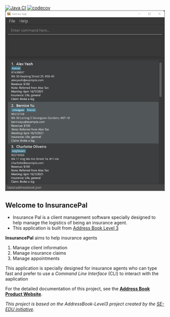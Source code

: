 [![Java CI](https://github.com/AY2122S1-CS2103T-T17-4/tp/actions/workflows/gradle.yml/badge.svg)](https://github.com/AY2122S1-CS2103T-T17-4/tp/actions/workflows/gradle.yml)
[![codecov](https://codecov.io/gh/AY2122S1-CS2103T-T17-4/tp/branch/master/graph/badge.svg?token=W8OO51MUAS)](https://codecov.io/gh/AY2122S1-CS2103T-T17-4/tp)
![Ui](docs/images/Ui.png)

## Welcome to InsurancePal
* Insurance Pal is a client management software specially designed to help manage the logistics of being an insurance agent.
* This application is built from [Address Book Level 3](https://github.com/nus-cs2103-AY2122S1/tp)

**InsurancePal** aims to help insurance agents
1. Manage client information
2. Manage insurance claims
3. Manage appointments

This application is specially designed for insurance agents who can type fast and prefer to use a 
*Command Line Interface* (CLI) to interact with the aaplication

For the detailed documentation of this project, see the **[Address Book Product Website](https://ay2122s1-cs2103t-t17-4.github.io/tp)**.

*This project is based on the AddressBook-Level3 project created by the [SE-EDU initiative](https://se-education.org).*
